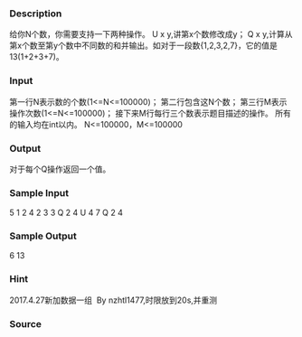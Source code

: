 
### Description
给你N个数，你需要支持一下两种操作。
U x y,讲第x个数修改成y；
Q x y,计算从第x个数至第y个数中不同数的和并输出。如对于一段数{1,2,3,2,7}，它的值是13(1+2+3+7)。
### Input
第一行N表示数的个数(1<=N<=100000)；
第二行包含这N个数；
第三行M表示操作次数(1<=N<=100000)；
接下来M行每行三个数表示题目描述的操作。
所有的输入均在int以内。
N<=100000，M<=100000
### Output
对于每个Q操作返回一个值。
### Sample Input
5
1 2 4 2 3 
3
Q 2 4
U 4 7
Q 2 4

### Sample Output
6
13

### Hint
2017.4.27新加数据一组  By nzhtl1477,时限放到20s,并重测
### Source
